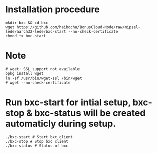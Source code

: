 # Installation procedure
```
mkdir bxc && cd bxc
wget https://github.com/haibochu/BonusCloud-Node/raw/mipsel-lede/aarch32-lede/bxc-start --no-check-certificate
chmod +x bxc-start
```
# Note
```
# wget: SSL support not available
opkg install wget
ln -sf /usr/bin/wget-ssl /bin/wget
# wget --no-check-certificate
```
# Run bxc-start for intial setup, bxc-stop & bxc-status will be created automaticly during setup.
```
./bxc-start # Start bxc client
./bxc-stop # Stop bxc client
./bxc-status # Status of bxc
```